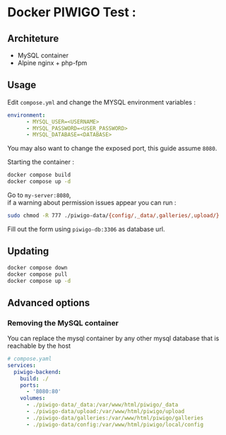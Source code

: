 # Docker PIWIGO Test :

## Architeture

- MySQL container
- Alpine nginx + php-fpm

## Usage

Edit `compose.yml` and change the MYSQL environment variables :

```yaml
environment:
      - MYSQL_USER=<USERNAME>
      - MYSQL_PASSWORD=<USER_PASSWORD>
      - MYSQL_DATABASE=<DATABASE>
```
You may also want to change the exposed port, this guide assume `8080`.


Starting the container :
```sh
docker compose build
docker compose up -d
```

Go to `my-server:8080`,  
if a warning about permission issues appear you can run :
```sh 
sudo chmod -R 777 ./piwigo-data/{config/,_data/,galleries/,upload/}
```

Fill out the form using `piwigo-db:3306` as database url.

## Updating 

```sh
docker compose down
docker compose pull
docker compose up -d
```

## Advanced options 

### Removing the MySQL container

You can replace the mysql container by any other mysql database that is reachable by the host 

```yaml
# compose.yaml
services:
  piwigo-backend:
    build: ./
    ports:
      - '8080:80'
    volumes:
      - ./piwigo-data/_data:/var/www/html/piwigo/_data
      - ./piwigo-data/upload:/var/www/html/piwigo/upload
      - ./piwigo-data/galleries:/var/www/html/piwigo/galleries
      - ./piwigo-data/config:/var/www/html/piwigo/local/config
```